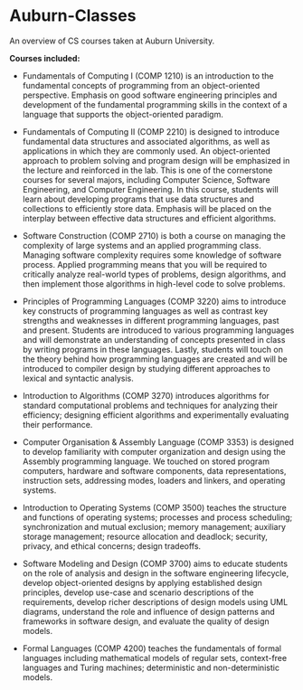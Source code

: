 # Auburn-Classes
An overview of CS courses taken at Auburn University.

**Courses included:**

* Fundamentals of Computing I (COMP 1210) is an introduction to the fundamental concepts of programming from an object-oriented perspective. Emphasis on good software engineering principles and development of the fundamental programming skills in the context of a language that supports the object-oriented paradigm.

* Fundamentals of Computing II (COMP 2210) is designed to introduce fundamental data structures and associated algorithms, as well as applications in which they are commonly used. An object-oriented approach to problem solving and program design will be emphasized in the lecture and reinforced in the lab. This is one of the cornerstone courses for several majors, including Computer Science, Software Engineering, and Computer Engineering. In this course, students will learn about developing programs that use data structures and collections to efficiently store data. Emphasis will be placed on the interplay between effective data structures and efficient algorithms.

* Software Construction (COMP 2710) is both a course on managing the complexity of large systems and an applied programming class. Managing software complexity requires some knowledge of software process. Applied programming means that you will be required to critically analyze real-world types of problems, design algorithms, and then implement those algorithms in high-level code to solve problems.

* Principles of Programming Languages (COMP 3220) aims to introduce key constructs of programming languages as well as contrast key strengths and weaknesses in different programming languages, past and present. Students are introduced to various programming languages and will demonstrate an understanding of concepts presented in class by writing programs in these languages. Lastly, students will touch on the theory behind how programming languages are created and will be introduced to compiler design by studying different approaches to lexical and syntactic analysis.

* Introduction to Algorithms (COMP 3270) introduces algorithms for standard computational problems and techniques for analyzing their efficiency; designing efficient algorithms and experimentally evaluating their performance.

* Computer Organisation & Assembly Language (COMP 3353) is designed to develop familiarity with computer organization and design using the Assembly programming language. We touched on stored program computers, hardware and software components, data representations, instruction sets, addressing modes, loaders and linkers, and operating systems.

* Introduction to Operating Systems (COMP 3500) teaches the structure and functions of operating systems; processes and process scheduling; synchronization and mutual exclusion; memory management; auxiliary storage management; resource allocation and deadlock; security, privacy, and ethical concerns; design tradeoffs.

* Software Modeling and Design (COMP 3700) aims to educate students on the role of analysis and design in the software engineering lifecycle, develop object-oriented designs by applying established design principles, develop use-case and scenario descriptions of the requirements, develop richer descriptions of design models using UML diagrams, understand the role and influence of design patterns and frameworks in software design, and evaluate the quality of design models.

* Formal Languages (COMP 4200) teaches the fundamentals of formal languages including mathematical models of regular sets, context-free languages and Turing machines; deterministic and non-deterministic models.



